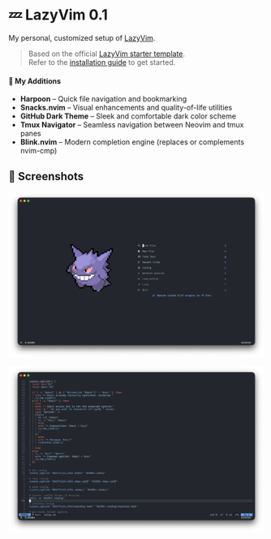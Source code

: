 # 💤 LazyVim 0.1

My personal, customized setup of [LazyVim](https://github.com/LazyVim/LazyVim).
> Based on the official [LazyVim starter template](https://github.com/LazyVim/LazyVim).  
> Refer to the [installation guide](https://lazyvim.github.io/installation) to get started.

#### 🔧 My Additions
- **Harpoon** – Quick file navigation and bookmarking  
- **Snacks.nvim** – Visual enhancements and quality-of-life utilities  
- **GitHub Dark Theme** – Sleek and comfortable dark color scheme  
- **Tmux Navigator** – Seamless navigation between Neovim and tmux panes  
- **Blink.nvim** – Modern completion engine (replaces or complements nvim-cmp)

## 🧩 Screenshots
![Snacks](screenshots/snacks.png)

![Snacks](screenshots/editor.png)


